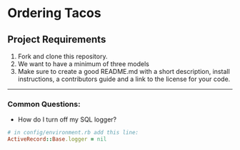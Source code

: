# Ordering Tacos

## Project Requirements


1. Fork and clone this repository.
2. We want to have a minimum of three models
3. Make sure to create a good README.md with a short description, install instructions, a contributors guide and a link to the license for your code.


---
### Common Questions:
- How do I turn off my SQL logger?
```ruby
# in config/environment.rb add this line:
ActiveRecord::Base.logger = nil
```
